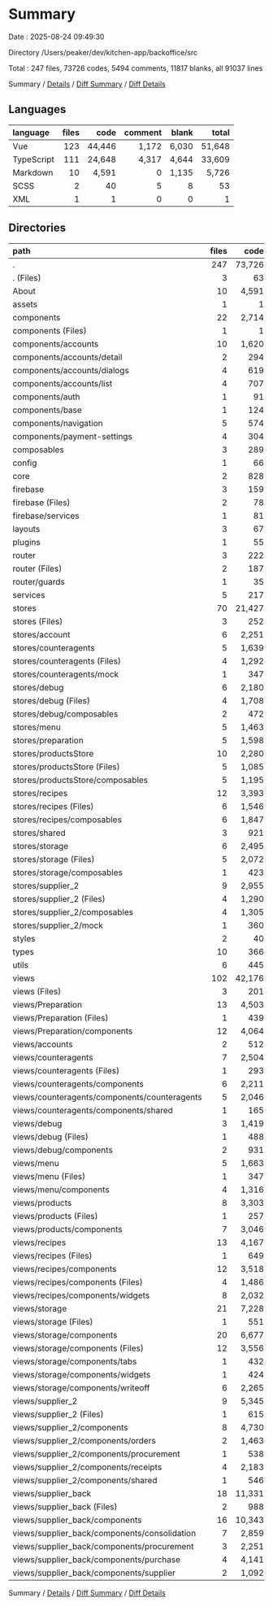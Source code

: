 # Summary

Date : 2025-08-24 09:49:30

Directory /Users/peaker/dev/kitchen-app/backoffice/src

Total : 247 files, 73726 codes, 5494 comments, 11817 blanks, all 91037 lines

Summary / [Details](details.md) / [Diff Summary](diff.md) / [Diff Details](diff-details.md)

## Languages

| language   | files |   code | comment | blank |  total |
| :--------- | ----: | -----: | ------: | ----: | -----: |
| Vue        |   123 | 44,446 |   1,172 | 6,030 | 51,648 |
| TypeScript |   111 | 24,648 |   4,317 | 4,644 | 33,609 |
| Markdown   |    10 |  4,591 |       0 | 1,135 |  5,726 |
| SCSS       |     2 |     40 |       5 |     8 |     53 |
| XML        |     1 |      1 |       0 |     0 |      1 |

## Directories

| path                                         | files |   code | comment |  blank |  total |
| :------------------------------------------- | ----: | -----: | ------: | -----: | -----: |
| .                                            |   247 | 73,726 |   5,494 | 11,817 | 91,037 |
| . (Files)                                    |     3 |     63 |      15 |     23 |    101 |
| About                                        |    10 |  4,591 |       0 |  1,135 |  5,726 |
| assets                                       |     1 |      1 |       0 |      0 |      1 |
| components                                   |    22 |  2,714 |      72 |    371 |  3,157 |
| components (Files)                           |     1 |      1 |       0 |      1 |      2 |
| components/accounts                          |    10 |  1,620 |      18 |    212 |  1,850 |
| components/accounts/detail                   |     2 |    294 |       0 |     41 |    335 |
| components/accounts/dialogs                  |     4 |    619 |       6 |     68 |    693 |
| components/accounts/list                     |     4 |    707 |      12 |    103 |    822 |
| components/auth                              |     1 |     91 |       0 |     16 |    107 |
| components/base                              |     1 |    124 |       0 |     14 |    138 |
| components/navigation                        |     5 |    574 |      54 |     85 |    713 |
| components/payment-settings                  |     4 |    304 |       0 |     43 |    347 |
| composables                                  |     3 |    289 |      92 |     64 |    445 |
| config                                       |     1 |     66 |       4 |      8 |     78 |
| core                                         |     2 |    828 |     149 |    188 |  1,165 |
| firebase                                     |     3 |    159 |       3 |     25 |    187 |
| firebase (Files)                             |     2 |     78 |       2 |     15 |     95 |
| firebase/services                            |     1 |     81 |       1 |     10 |     92 |
| layouts                                      |     3 |     67 |       3 |     14 |     84 |
| plugins                                      |     1 |     55 |       4 |      2 |     61 |
| router                                       |     3 |    222 |      14 |     17 |    253 |
| router (Files)                               |     2 |    187 |      13 |     11 |    211 |
| router/guards                                |     1 |     35 |       1 |      6 |     42 |
| services                                     |     5 |    217 |       6 |     50 |    273 |
| stores                                       |    70 | 21,427 |   3,311 |  3,953 | 28,691 |
| stores (Files)                               |     3 |    252 |       8 |     44 |    304 |
| stores/account                               |     6 |  2,251 |      99 |    311 |  2,661 |
| stores/counteragents                         |     5 |  1,639 |     273 |    346 |  2,258 |
| stores/counteragents (Files)                 |     4 |  1,292 |     199 |    313 |  1,804 |
| stores/counteragents/mock                    |     1 |    347 |      74 |     33 |    454 |
| stores/debug                                 |     6 |  2,180 |     380 |    366 |  2,926 |
| stores/debug (Files)                         |     4 |  1,708 |     205 |    271 |  2,184 |
| stores/debug/composables                     |     2 |    472 |     175 |     95 |    742 |
| stores/menu                                  |     5 |  1,463 |     163 |    182 |  1,808 |
| stores/preparation                           |     5 |  1,598 |     225 |    326 |  2,149 |
| stores/productsStore                         |    10 |  2,280 |     300 |    427 |  3,007 |
| stores/productsStore (Files)                 |     5 |  1,085 |     165 |    194 |  1,444 |
| stores/productsStore/composables             |     5 |  1,195 |     135 |    233 |  1,563 |
| stores/recipes                               |    12 |  3,393 |     721 |    720 |  4,834 |
| stores/recipes (Files)                       |     6 |  1,546 |     231 |    274 |  2,051 |
| stores/recipes/composables                   |     6 |  1,847 |     490 |    446 |  2,783 |
| stores/shared                                |     3 |    921 |     159 |    238 |  1,318 |
| stores/storage                               |     6 |  2,495 |     240 |    378 |  3,113 |
| stores/storage (Files)                       |     5 |  2,072 |     156 |    307 |  2,535 |
| stores/storage/composables                   |     1 |    423 |      84 |     71 |    578 |
| stores/supplier_2                            |     9 |  2,955 |     743 |    615 |  4,313 |
| stores/supplier_2 (Files)                    |     4 |  1,290 |     219 |    260 |  1,769 |
| stores/supplier_2/composables                |     4 |  1,305 |     492 |    272 |  2,069 |
| stores/supplier_2/mock                       |     1 |    360 |      32 |     83 |    475 |
| styles                                       |     2 |     40 |       5 |      8 |     53 |
| types                                        |    10 |    366 |      67 |     60 |    493 |
| utils                                        |     6 |    445 |     177 |    111 |    733 |
| views                                        |   102 | 42,176 |   1,572 |  5,788 | 49,536 |
| views (Files)                                |     3 |    201 |       5 |     38 |    244 |
| views/Preparation                            |    13 |  4,503 |     269 |    593 |  5,365 |
| views/Preparation (Files)                    |     1 |    439 |      14 |     64 |    517 |
| views/Preparation/components                 |    12 |  4,064 |     255 |    529 |  4,848 |
| views/accounts                               |     2 |    512 |       7 |     78 |    597 |
| views/counteragents                          |     7 |  2,504 |      73 |    333 |  2,910 |
| views/counteragents (Files)                  |     1 |    293 |      13 |     48 |    354 |
| views/counteragents/components               |     6 |  2,211 |      60 |    285 |  2,556 |
| views/counteragents/components/counteragents |     5 |  2,046 |      54 |    259 |  2,359 |
| views/counteragents/components/shared        |     1 |    165 |       6 |     26 |    197 |
| views/debug                                  |     3 |  1,419 |      50 |    233 |  1,702 |
| views/debug (Files)                          |     1 |    488 |      27 |     62 |    577 |
| views/debug/components                       |     2 |    931 |      23 |    171 |  1,125 |
| views/menu                                   |     5 |  1,663 |      31 |    214 |  1,908 |
| views/menu (Files)                           |     1 |    347 |       7 |     48 |    402 |
| views/menu/components                        |     4 |  1,316 |      24 |    166 |  1,506 |
| views/products                               |     8 |  3,303 |      94 |    458 |  3,855 |
| views/products (Files)                       |     1 |    257 |       9 |     41 |    307 |
| views/products/components                    |     7 |  3,046 |      85 |    417 |  3,548 |
| views/recipes                                |    13 |  4,167 |      90 |    596 |  4,853 |
| views/recipes (Files)                        |     1 |    649 |      17 |     90 |    756 |
| views/recipes/components                     |    12 |  3,518 |      73 |    506 |  4,097 |
| views/recipes/components (Files)             |     4 |  1,486 |      33 |    228 |  1,747 |
| views/recipes/components/widgets             |     8 |  2,032 |      40 |    278 |  2,350 |
| views/storage                                |    21 |  7,228 |     366 |  1,017 |  8,611 |
| views/storage (Files)                        |     1 |    551 |      16 |     52 |    619 |
| views/storage/components                     |    20 |  6,677 |     350 |    965 |  7,992 |
| views/storage/components (Files)             |    12 |  3,556 |     253 |    505 |  4,314 |
| views/storage/components/tabs                |     1 |    432 |      13 |     52 |    497 |
| views/storage/components/widgets             |     1 |    424 |      22 |     43 |    489 |
| views/storage/components/writeoff            |     6 |  2,265 |      62 |    365 |  2,692 |
| views/supplier_2                             |     9 |  5,345 |     146 |    831 |  6,322 |
| views/supplier_2 (Files)                     |     1 |    615 |      14 |     79 |    708 |
| views/supplier_2/components                  |     8 |  4,730 |     132 |    752 |  5,614 |
| views/supplier_2/components/orders           |     2 |  1,463 |      40 |    215 |  1,718 |
| views/supplier_2/components/procurement      |     1 |    538 |      21 |     87 |    646 |
| views/supplier_2/components/receipts         |     4 |  2,183 |      62 |    373 |  2,618 |
| views/supplier_2/components/shared           |     1 |    546 |       9 |     77 |    632 |
| views/supplier_back                          |    18 | 11,331 |     441 |  1,397 | 13,169 |
| views/supplier_back (Files)                  |     2 |    988 |     137 |    141 |  1,266 |
| views/supplier_back/components               |    16 | 10,343 |     304 |  1,256 | 11,903 |
| views/supplier_back/components/consolidation |     7 |  2,859 |     168 |    367 |  3,394 |
| views/supplier_back/components/procurement   |     3 |  2,251 |      40 |    286 |  2,577 |
| views/supplier_back/components/purchase      |     4 |  4,141 |      74 |    476 |  4,691 |
| views/supplier_back/components/supplier      |     2 |  1,092 |      22 |    127 |  1,241 |

Summary / [Details](details.md) / [Diff Summary](diff.md) / [Diff Details](diff-details.md)
